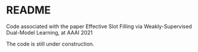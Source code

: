 # README

Code associated with the paper Effective Slot Filling via Weakly-Supervised Dual-Model Learning, at AAAI 2021

The code is still under construction.
